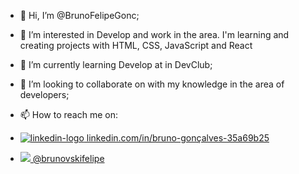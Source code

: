 - 👋 Hi, I’m @BrunoFelipeGonc;
- 👀 I’m interested in Develop and work in the area. I'm learning and creating projects with HTML, CSS, JavaScript and React
- 🌱 I’m currently learning Develop at in DevClub;
- 💞️ I’m looking to collaborate on with my knowledge in the area of developers;
- 📫 How to reach me on:
- <a href="linkedin.com/in/bruno-gonçalves-35a69b25" tagert="_blank"> 
  <img src="https://img.shields.io/badge/LinkedIn-0077B5?style=for-the-badge&logo=linkedin&logoColor=white" alt="linkedin-logo"> linkedin.com/in/bruno-gonçalves-35a69b25

- <a href="instagram/@brunovskifelipe"> <img src="https://img.shields.io/badge/Instagram-E4405F?style=for-the-badge&logo=instagram&logoColor=white"> @brunovskifelipe

<!---
BrunoFelipeGonc/BrunoFelipeGonc is a ✨ special ✨ repository because its `README.md` (this file) appears on your GitHub profile.
You can click the Preview link to take a look at your changes.
--->
